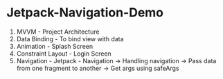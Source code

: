 # Jetpack-Navigation-Demo
1. MVVM - Project Architecture
2. Data Binding - To bind view with data
3. Animation - Splash Screen
4. Constraint Layout - Login Screen
5. Navigation - Jetpack - Navigation 
-> Handling navigation
-> Pass data from one fragment to another
-> Get args using safeArgs
